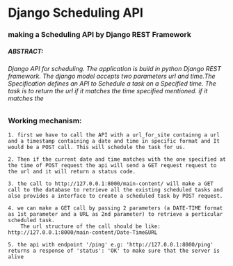 # Django Scheduling API

### making a Scheduling API by Django REST Framework

##### ABSTRACT: 
###### Django API for scheduling. The application is build in python Django REST framework. The django model accepts two parameters url and time.The Specification defines an API to Schedule a task on a Specified time. The task is to return the url if it matches the time specified mentioned. if it matches the

### Working mechanism:
    1. first we have to call the API with a url_for_site containng a url and a timestamp containing a date and time in specific format and It would be a POST call. This will schedule the task for us.

    2. Then if the current date and time matches with the one specified at the time of POST request the api will send a GET request request to the url and it will return a status code.

    3. the call to http://127.0.0.1:8000/main-content/ will make a GET call to the database to retrieve all the existing scheduled tasks and also provides a interface to create a scheduled task by POST request.
    
    4. we can make a GET call by passing 2 parameters (a DATE-TIME format as 1st parameter and a URL as 2nd parameter) to retrieve a perticular scheduled task.
        The url structure of the call should be like: http://127.0.0.1:8000/main-content/Date-Time&URL 
    
    5. the api with endpoint '/ping' e.g: 'http://127.0.0.1:8000/ping' returns a response of 'status': 'OK' to make sure that the server is alive
